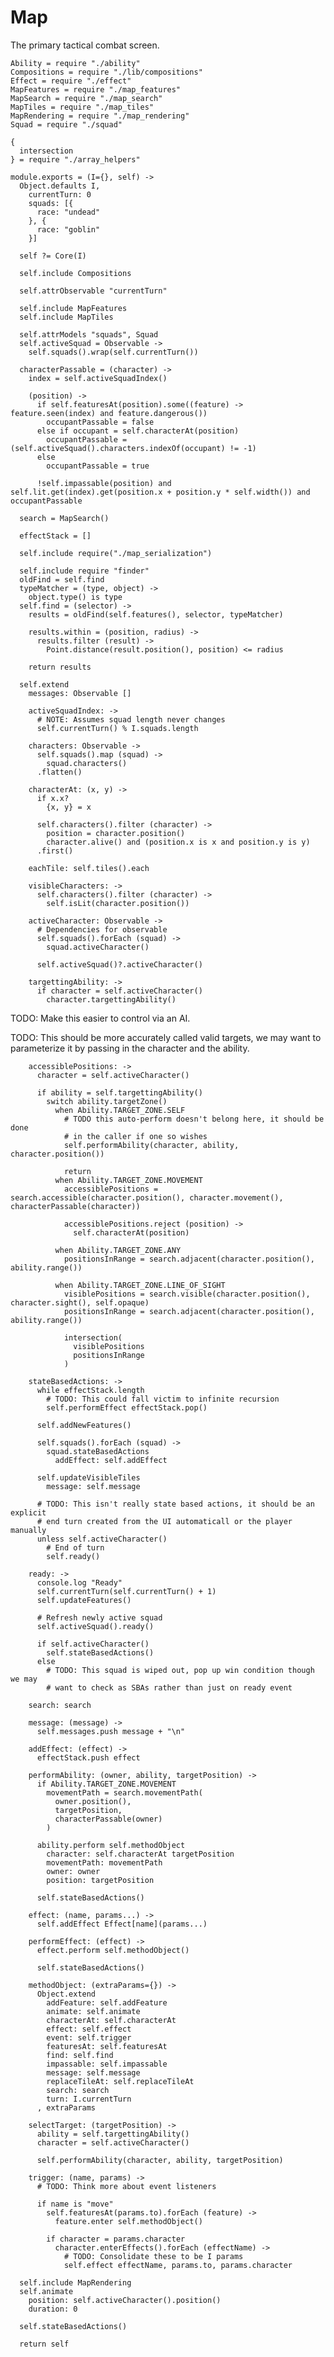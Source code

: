 Map
===

The primary tactical combat screen.

    Ability = require "./ability"
    Compositions = require "./lib/compositions"
    Effect = require "./effect"
    MapFeatures = require "./map_features"
    MapSearch = require "./map_search"
    MapTiles = require "./map_tiles"
    MapRendering = require "./map_rendering"
    Squad = require "./squad"

    {
      intersection
    } = require "./array_helpers"

    module.exports = (I={}, self) ->
      Object.defaults I,
        currentTurn: 0
        squads: [{
          race: "undead"
        }, {
          race: "goblin"
        }]

      self ?= Core(I)

      self.include Compositions

      self.attrObservable "currentTurn"

      self.include MapFeatures
      self.include MapTiles

      self.attrModels "squads", Squad
      self.activeSquad = Observable ->
        self.squads().wrap(self.currentTurn())

      characterPassable = (character) ->
        index = self.activeSquadIndex()

        (position) ->
          if self.featuresAt(position).some((feature) -> feature.seen(index) and feature.dangerous())
            occupantPassable = false
          else if occupant = self.characterAt(position)
            occupantPassable = (self.activeSquad().characters.indexOf(occupant) != -1)
          else
            occupantPassable = true

          !self.impassable(position) and self.lit.get(index).get(position.x + position.y * self.width()) and occupantPassable

      search = MapSearch()

      effectStack = []

      self.include require("./map_serialization")

      self.include require "finder"
      oldFind = self.find
      typeMatcher = (type, object) ->
        object.type() is type
      self.find = (selector) ->
        results = oldFind(self.features(), selector, typeMatcher)

        results.within = (position, radius) ->
          results.filter (result) ->
            Point.distance(result.position(), position) <= radius

        return results

      self.extend
        messages: Observable []

        activeSquadIndex: ->
          # NOTE: Assumes squad length never changes
          self.currentTurn() % I.squads.length

        characters: Observable ->
          self.squads().map (squad) ->
            squad.characters()
          .flatten()

        characterAt: (x, y) ->
          if x.x?
            {x, y} = x

          self.characters().filter (character) ->
            position = character.position()
            character.alive() and (position.x is x and position.y is y)
          .first()

        eachTile: self.tiles().each

        visibleCharacters: ->
          self.characters().filter (character) ->
            self.isLit(character.position())

        activeCharacter: Observable ->
          # Dependencies for observable
          self.squads().forEach (squad) ->
            squad.activeCharacter()

          self.activeSquad()?.activeCharacter()

        targettingAbility: ->
          if character = self.activeCharacter()
            character.targettingAbility()

TODO: Make this easier to control via an AI.

TODO: This should be more accurately called valid targets, we may want to
parameterize it by passing in the character and the ability.

        accessiblePositions: ->
          character = self.activeCharacter()

          if ability = self.targettingAbility()
            switch ability.targetZone()
              when Ability.TARGET_ZONE.SELF
                # TODO this auto-perform doesn't belong here, it should be done
                # in the caller if one so wishes
                self.performAbility(character, ability, character.position())

                return
              when Ability.TARGET_ZONE.MOVEMENT
                accessiblePositions = search.accessible(character.position(), character.movement(), characterPassable(character))

                accessiblePositions.reject (position) ->
                  self.characterAt(position)

              when Ability.TARGET_ZONE.ANY
                positionsInRange = search.adjacent(character.position(), ability.range())

              when Ability.TARGET_ZONE.LINE_OF_SIGHT
                visiblePositions = search.visible(character.position(), character.sight(), self.opaque)
                positionsInRange = search.adjacent(character.position(), ability.range())

                intersection(
                  visiblePositions
                  positionsInRange
                )

        stateBasedActions: ->
          while effectStack.length
            # TODO: This could fall victim to infinite recursion
            self.performEffect effectStack.pop()

          self.addNewFeatures()

          self.squads().forEach (squad) ->
            squad.stateBasedActions
              addEffect: self.addEffect

          self.updateVisibleTiles
            message: self.message

          # TODO: This isn't really state based actions, it should be an explicit
          # end turn created from the UI automaticall or the player manually
          unless self.activeCharacter()
            # End of turn
            self.ready()

        ready: ->
          console.log "Ready"
          self.currentTurn(self.currentTurn() + 1)
          self.updateFeatures()

          # Refresh newly active squad
          self.activeSquad().ready()

          if self.activeCharacter()
            self.stateBasedActions()
          else
            # TODO: This squad is wiped out, pop up win condition though we may
            # want to check as SBAs rather than just on ready event

        search: search

        message: (message) ->
          self.messages.push message + "\n"

        addEffect: (effect) ->
          effectStack.push effect

        performAbility: (owner, ability, targetPosition) ->
          if Ability.TARGET_ZONE.MOVEMENT
            movementPath = search.movementPath(
              owner.position(),
              targetPosition,
              characterPassable(owner)
            )

          ability.perform self.methodObject
            character: self.characterAt targetPosition
            movementPath: movementPath
            owner: owner
            position: targetPosition

          self.stateBasedActions()

        effect: (name, params...) ->
          self.addEffect Effect[name](params...)

        performEffect: (effect) ->
          effect.perform self.methodObject()

          self.stateBasedActions()

        methodObject: (extraParams={}) ->
          Object.extend
            addFeature: self.addFeature
            animate: self.animate
            characterAt: self.characterAt
            effect: self.effect
            event: self.trigger
            featuresAt: self.featuresAt
            find: self.find
            impassable: self.impassable
            message: self.message
            replaceTileAt: self.replaceTileAt
            search: search
            turn: I.currentTurn
          , extraParams

        selectTarget: (targetPosition) ->
          ability = self.targettingAbility()
          character = self.activeCharacter()

          self.performAbility(character, ability, targetPosition)

        trigger: (name, params) ->
          # TODO: Think more about event listeners

          if name is "move"
            self.featuresAt(params.to).forEach (feature) ->
              feature.enter self.methodObject()

            if character = params.character
              character.enterEffects().forEach (effectName) -> 
                # TODO: Consolidate these to be I params
                self.effect effectName, params.to, params.character

      self.include MapRendering
      self.animate
        position: self.activeCharacter().position()
        duration: 0

      self.stateBasedActions()

      return self
